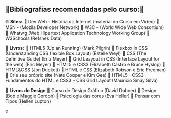## 📕Bibliografias recomendadas pelo curso:📗

🌐 **Sites:**
🔹 Dev Web - História da Internet (material do Curso em Vídeo)
🔹 MSN - (Mozila Developer Network)
🔹 W3C - (World Wide Web Consortium)
🔹 Whatwg (Web Hipertext Application Technology Working Group)
🔹 W3Schools (Refsnes Data)

📖 **Livros:**
🔹 HTML5 (Up an Running)  (Mark Pilgrin)
🔹 Flexbox in CSS (Understanding CSS flexible Box Layout) (Estelle Weyl)
🔹 CSS (The Definitive Guide) (Eriz Meyer)
🔹 Grid Leayout in CSS (Interface Layout for the web) (Eric Meyer)
🔹 HTML5 e CSS3 (Elizabeth Castro e Bruce Hyslop)
🔹 HTML&CSS (Jon Duckett)
🔹 HTML e CSS (Elizabeth Robson e Eric Freeman)
🔹 Crie seu próprio site (Nate Cooper e Kim Gee)
🔹 HTML5 - CSS3 - Fundamentos do HTML e CSS3 - CSS Grid Layout (Mauricio Smay Silva)

📖 **Livros de Design**
🔹 Curso de Design Gráfico (David Dabner)
🔹 Design (Bob e Maggie Gordon)
🔹 Psicologia das cores (Eva Heller)
🔹 Pensar com Tipos (Hellen Lupton)

e